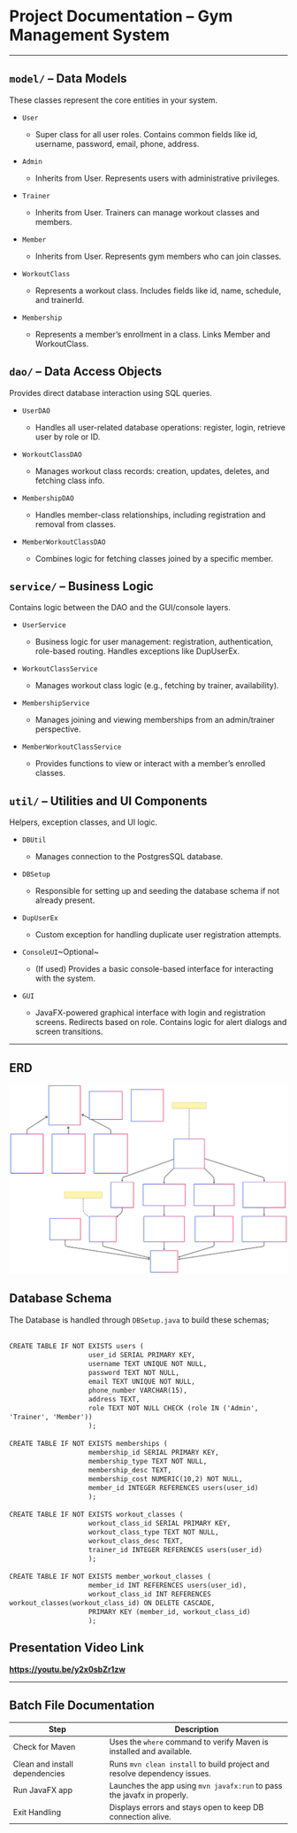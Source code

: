 # Project Documentation – Gym Management System

***

## `model/` – Data Models

These classes represent the core entities in your system.

- `User` 
  - Super class for all user roles. Contains common fields like id, username, password, email, phone, address.

- `Admin`
  - Inherits from User. Represents users with administrative privileges.

- `Trainer`
  - Inherits from User. Trainers can manage workout classes and members.

- `Member`
  - Inherits from User. Represents gym members who can join classes.

- `WorkoutClass`
  - Represents a workout class. Includes fields like id, name, schedule, and trainerId.

- `Membership`
  - Represents a member’s enrollment in a class. Links Member and WorkoutClass.

## `dao/` – Data Access Objects

Provides direct database interaction using SQL queries.

- `UserDAO`
  - Handles all user-related database operations: register, login, retrieve user by role or ID.

- `WorkoutClassDAO`
  - Manages workout class records: creation, updates, deletes, and fetching class info.

- `MembershipDAO`
  - Handles member-class relationships, including registration and removal from classes.

- `MemberWorkoutClassDAO`
  - Combines logic for fetching classes joined by a specific member.

## `service/` – Business Logic

Contains logic between the DAO and the GUI/console layers.

- `UserService`
  - Business logic for user management: registration, authentication, role-based routing.
  Handles exceptions like DupUserEx.

- `WorkoutClassService`
  - Manages workout class logic (e.g., fetching by trainer, availability).

- `MembershipService`
  - Manages joining and viewing memberships from an admin/trainer perspective.

- `MemberWorkoutClassService`
  - Provides functions to view or interact with a member’s enrolled classes.

## `util/` – Utilities and UI Components

Helpers, exception classes, and UI logic.

- `DBUtil`
  - Manages connection to the PostgresSQL database.

- `DBSetup`
  - Responsible for setting up and seeding the database schema if not already present.

- `DupUserEx`
  - Custom exception for handling duplicate user registration attempts.

- `ConsoleUI`~Optional~
  - (If used) Provides a basic console-based interface for interacting with the system. 

- `GUI`
  - JavaFX-powered graphical interface with login and registration screens. Redirects based on role. Contains logic for 
  alert dialogs and screen transitions.
***

## ERD

![Untitled diagram-2025-04-18-000907.svg](Untitled%20diagram-2025-04-18-000907.svg)

## Database Schema

The Database is handled through `DBSetup.java` to build these schemas;

```aiignore

CREATE TABLE IF NOT EXISTS users (
                    user_id SERIAL PRIMARY KEY,
                    username TEXT UNIQUE NOT NULL,
                    password TEXT NOT NULL,
                    email TEXT UNIQUE NOT NULL,
                    phone_number VARCHAR(15),
                    address TEXT,
                    role TEXT NOT NULL CHECK (role IN ('Admin', 'Trainer', 'Member'))
                    );
                    
CREATE TABLE IF NOT EXISTS memberships (
                    membership_id SERIAL PRIMARY KEY,
                    membership_type TEXT NOT NULL,
                    membership_desc TEXT,
                    membership_cost NUMERIC(10,2) NOT NULL,
                    member_id INTEGER REFERENCES users(user_id)
                    );
                    
CREATE TABLE IF NOT EXISTS workout_classes (
                    workout_class_id SERIAL PRIMARY KEY,
                    workout_class_type TEXT NOT NULL,
                    workout_class_desc TEXT,
                    trainer_id INTEGER REFERENCES users(user_id)
                    );
                    
CREATE TABLE IF NOT EXISTS member_workout_classes (
                    member_id INT REFERENCES users(user_id),
                    workout_class_id INT REFERENCES workout_classes(workout_class_id) ON DELETE CASCADE,
                    PRIMARY KEY (member_id, workout_class_id)
                    );
```

## Presentation Video Link 
**https://youtu.be/y2x0sbZr1zw**
***

## Batch File Documentation

| Step                           | Description                                                              |
|--------------------------------|--------------------------------------------------------------------------|
| Check for Maven                | Uses the `where` command to verify Maven is installed and available.     |
| Clean and install dependencies | Runs `mvn clean install` to build project and resolve dependency issues. |
| Run JavaFX app                 | Launches the app using `mvn javafx:run` to pass the javafx in properly.  |
| Exit Handling                  | Displays errors and stays open to keep DB connection alive.              |

